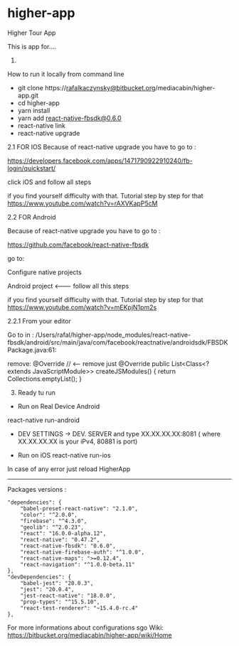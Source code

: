 # higher-app
Higher Tour App

This is app for....

1.
How to run it locally from command line

- git clone https://rafalkaczynsky@bitbucket.org/mediacabin/higher-app.git
- cd higher-app
- yarn install
- yarn add react-native-fbsdk@0.6.0
- react-native link
- react-native upgrade

2.1  FOR IOS
Because of react-native upgrade you have to go to :

https://developers.facebook.com/apps/1471790922910240/fb-login/quickstart/

click iOS and follow all steps 

if you find yourself difficulty with that. Tutorial step by step for that
https://www.youtube.com/watch?v=rAXVKapP5cM



2.2 FOR Android

Because of react-native upgrade you have to go to :

https://github.com/facebook/react-native-fbsdk

go to:

Configure native projects

Android project <--- follow all this steps

if you find yourself difficulty with that. Tutorial step by step for that
https://www.youtube.com/watch?v=mEKpjN1pm2s

2.2.1
From your editor

Go to in : /Users/rafal/higher-app/node_modules/react-native-fbsdk/android/src/main/java/com/facebook/reactnative/androidsdk/FBSDKPackage.java:61:

remove:
    @Override  // <-- remove just @Override 
	  public List<Class<? extends JavaScriptModule>> createJSModules() {
        return Collections.emptyList();
    }
	
3. Ready tu run


- Run on Real Device Android

react-native run-android
- DEV SETTINGS -> DEV. SERVER and type XX.XX.XX.XX:8081 ( where XX.XX.XX.XX is your iPv4, 80881 is port)

- Run on iOS
react-native run-ios

In case of any error just reload HigherApp



-----------------------------------------------------

Packages versions : 

	"dependencies": {
		"babel-preset-react-native": "2.1.0",
		"color": "^2.0.0",
		"firebase": "^4.3.0",
		"geolib": "^2.0.23",
		"react": "16.0.0-alpha.12",
		"react-native": "0.47.2",
		"react-native-fbsdk": "0.6.0",
		"react-native-firebase-auth": "^1.0.0",
		"react-native-maps": ">=0.12.4",
		"react-navigation": "^1.0.0-beta.11"
	},
	"devDependencies": {
		"babel-jest": "20.0.3",
		"jest": "20.0.4",
		"jest-react-native": "18.0.0",
		"prop-types": "^15.5.10",
		"react-test-renderer": "~15.4.0-rc.4"
	},
	
	

For more informations about configurations sgo Wiki: https://bitbucket.org/mediacabin/higher-app/wiki/Home


